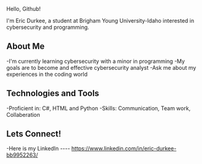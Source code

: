 Hello, Github! 

I'm Eric Durkee, a student at Brigham Young University-Idaho interested in cybersecurity and programming.

## About Me

-I'm currently learning cybersecurity with a minor in programming
-My goals are to become and effective cybersecurity analyst
-Ask me about my experiences in the coding world

## Technologies and Tools

-Proficient in: C#, HTML and Python
-Skills: Communication, Team work, Collaberation

## Lets Connect!

-Here is my LinkedIn ---- https://www.linkedin.com/in/eric-durkee-bb9952263/

<!---
ericdurkee/ericdurkee is a ✨ special ✨ repository because its `README.md` (this file) appears on your GitHub profile.
You can click the Preview link to take a look at your changes.
--->
